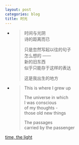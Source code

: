```yaml
---
layout: post
categories: blog
title: 时光
---
```

<!--
the original

时间与光阴  
诗的距离而已  

只是忽然写起以往的句子
怎么想的 ——  
新的旧东西  
似乎只能存于这样的表达  

这是我出生的地方  

This is where I grew up

The universe in which  
I was conscious  
of my thoughts -  
those old new things  

The passages  
carried by the passenger  
-->

<div class='shiguang'>
<ul>
	<li><blockquote class='chinese active'>
		<p>时间与光阴<br>
		诗的距离而已</p>
		<p>只是忽然写起以往的句子<br>
		怎么想的 ——<br>
		新的旧东西<br>
		似乎只能存于这样的表达</p>
		<p>这是我出生的地方</p>
	</blockquote></li>
	<li><blockquote class='active'>
		<p>This is where I grew up</p>
		<p>The universe in which<br>
		I was conscious<br>
		of my thoughts -<br>
		those old new things</p>
		<p>The passages<br>
		carried by the passenger</p>
	</blockquote></li>
</ul>
<p><a href='https://gist.github.com/jueyang/7160736/raw/42e3e3585b55d07d2df8451c534e65e20030f1d8/%E6%97%B6%E5%85%89.md'>
	time, the light
</a></p>
</div>
<script>
var poem = $('.shiguang ul li blockquote');
poem.on('mouseover',function(){
	poem.removeClass('active').addClass('inactive')
	$(this).removeClass('inactive').addClass('active');
}).on('mouseout',function(){
	poem.removeClass('inactive').addClass('active');
});
</script>




